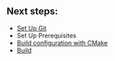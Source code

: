 ## <span class="step">Next steps:</span>

<div class="next-steps">
    <ul>
        <li><a href="https://help.github.com/articles/set-up-git">Set Up Git</a></li>
        <li>Set Up Prerequisites</li>
        <li><a href="/configure-cmake-redirect">Build configuration with CMake</a></li>
        <li><a href="/build-redirect">Build</a></li>
    </ul>
</div>
